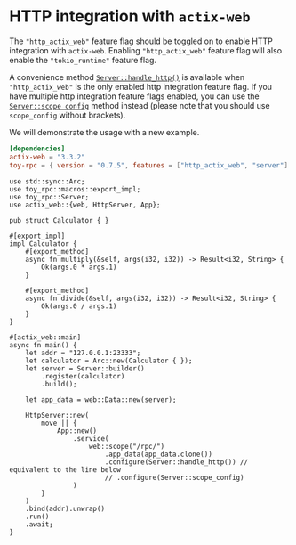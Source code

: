 # HTTP integration with `actix-web`

The `"http_actix_web"` feature flag should be toggled on to enable HTTP integration with `actix-web`. Enabling `"http_actix_web"` feature flag will also enable the `"tokio_runtime"` feature flag. 

A convenience method [`Server::handle_http()`](https://docs.rs/toy-rpc/0.7.0-alpha.2/toy_rpc/server/struct.Server.html#method.handle_http) is available when `"http_actix_web"` is the only enabled http integration feature flag. If you have multiple http integration feature flags enabled, you can use the [`Server::scope_config`](https://docs.rs/toy-rpc/0.7.0-alpha.2/toy_rpc/server/struct.Server.html#method.scope_config) method instead (please note that you should use `scope_config` without brackets).

We will demonstrate the usage with a new example.

```toml
[dependencies]
actix-web = "3.3.2"
toy-rpc = { version = "0.7.5", features = ["http_actix_web", "server"] }
```

```rust,noplaypen 
use std::sync::Arc;
use toy_rpc::macros::export_impl;
use toy_rpc::Server;
use actix_web::{web, HttpServer, App};

pub struct Calculator { }

#[export_impl]
impl Calculator {
    #[export_method]
    async fn multiply(&self, args(i32, i32)) -> Result<i32, String> {
        Ok(args.0 * args.1)
    }

    #[export_method]
    async fn divide(&self, args(i32, i32)) -> Result<i32, String> {
        Ok(args.0 / args.1)
    }
}

#[actix_web::main]
async fn main() {
    let addr = "127.0.0.1:23333";
    let calculator = Arc::new(Calculator { });
    let server = Server::builder()
        .register(calculator)
        .build();

    let app_data = web::Data::new(server);

    HttpServer::new(
        move || {
            App::new()
                .service(
                    web::scope("/rpc/")
                        .app_data(app_data.clone())
                        .configure(Server::handle_http()) // equivalent to the line below
                        // .configure(Server::scope_config)
                )
        }
    )
    .bind(addr).unwrap()
    .run()
    .await;
}
```